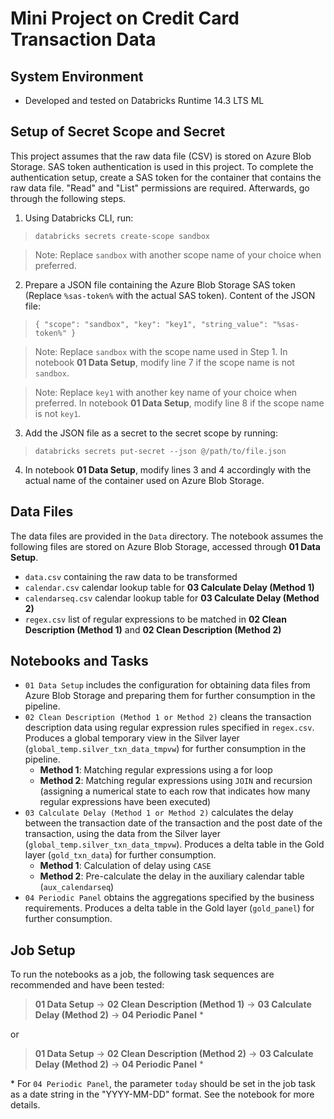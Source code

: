 # Mini Project on Credit Card Transaction Data

## System Environment
- Developed and tested on Databricks Runtime 14.3 LTS ML

## Setup of Secret Scope and Secret
This project assumes that the raw data file (CSV) is stored on Azure Blob Storage. SAS token authentication is used in this project. To complete the authentication setup, create a SAS token for the container that contains the raw data file. "Read" and "List" permissions are required. Afterwards, go through the following steps.
1. Using Databricks CLI, run:
> `databricks secrets create-scope sandbox`

> Note: Replace `sandbox` with another scope name of your choice when preferred.

2. Prepare a JSON file containing the Azure Blob Storage SAS token (Replace `%sas-token%` with the actual SAS token). Content of the JSON file:
> `{ "scope": "sandbox", "key": "key1", "string_value": "%sas-token%" }`

> Note: Replace `sandbox` with the scope name used in Step 1. In notebook **01 Data Setup**, modify line 7 if the scope name is not `sandbox`.

> Note: Replace `key1` with another key name of your choice when preferred. In notebook **01 Data Setup**, modify line 8 if the scope name is not `key1`.

3. Add the JSON file as a secret to the secret scope by running:
> `databricks secrets put-secret --json @/path/to/file.json`

4. In notebook **01 Data Setup**, modify lines 3 and 4 accordingly with the actual name of the container used on Azure Blob Storage.

## Data Files
The data files are provided in the `Data` directory. The notebook assumes the following files are stored on Azure Blob Storage, accessed through **01 Data Setup**.
- `data.csv` containing the raw data to be transformed
- `calendar.csv` calendar lookup table for **03 Calculate Delay (Method 1)**
- `calendarseq.csv` calendar lookup table for **03 Calculate Delay (Method 2)**
- `regex.csv` list of regular expressions to be matched in **02 Clean Description (Method 1)** and **02 Clean Description (Method 2)**

## Notebooks and Tasks
- `01 Data Setup` includes the configuration for obtaining data files from Azure Blob Storage and preparing them for further consumption in the pipeline.
- `02 Clean Description (Method 1 or Method 2)` cleans the transaction description data using regular expression rules specified in `regex.csv`. Produces a global temporary view in the Silver layer (`global_temp.silver_txn_data_tmpvw`) for further consumption in the pipeline.
  - **Method 1**: Matching regular expressions using a for loop
  - **Method 2**: Matching regular expressions using `JOIN` and recursion (assigning a numerical state to each row that indicates how many regular expressions have been executed)
- `03 Calculate Delay (Method 1 or Method 2)` calculates the delay between the transaction date of the transaction and the post date of the transaction, using the data from the Silver layer (`global_temp.silver_txn_data_tmpvw`). Produces a delta table in the Gold layer (`gold_txn_data`) for further consumption.
  - **Method 1**: Calculation of delay using `CASE`
  - **Method 2**: Pre-calculate the delay in the auxiliary calendar table (`aux_calendarseq`)
- `04 Periodic Panel` obtains the aggregations specified by the business requirements. Produces a delta table in the Gold layer (`gold_panel`) for further consumption.

## Job Setup
To run the notebooks as a job, the following task sequences are recommended and have been tested:
> **01 Data Setup** → **02 Clean Description (Method 1)** → **03 Calculate Delay (Method 2)** → **04 Periodic Panel** \*

or

> **01 Data Setup** → **02 Clean Description (Method 2)** → **03 Calculate Delay (Method 2)** → **04 Periodic Panel** \*

\* For `04 Periodic Panel`, the parameter `today` should be set in the job task as a date string in the "YYYY-MM-DD" format. See the notebook for more details.